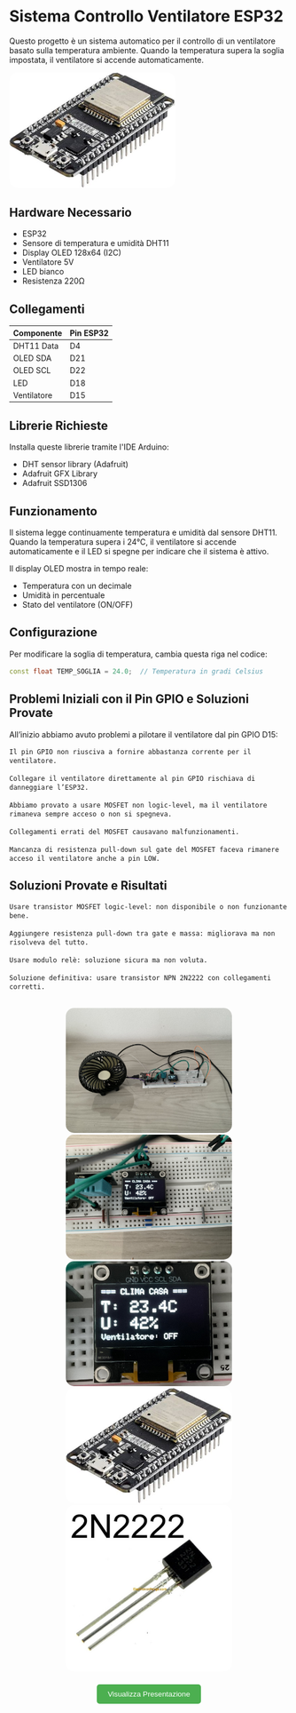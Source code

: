 # Sistema Controllo Ventilatore ESP32

Questo progetto è un sistema automatico per il controllo di un ventilatore basato sulla temperatura ambiente. Quando la temperatura supera la soglia impostata, il ventilatore si accende automaticamente.


<img src="immagini/th-4102128234.jpg" alt="th-4102128234" style="width: 300px; border-radius: 15px;" />


## Hardware Necessario
- ESP32
- Sensore di temperatura e umidità DHT11
- Display OLED 128x64 (I2C)
- Ventilatore 5V
- LED bianco
- Resistenza 220Ω

## Collegamenti
| Componente         | Pin ESP32 |
|--------------------|-----------|
| DHT11 Data         | D4        |
| OLED SDA           | D21       |
| OLED SCL           | D22       |
| LED                | D18       |
| Ventilatore        | D15       |

## Librerie Richieste
Installa queste librerie tramite l'IDE Arduino:
- DHT sensor library (Adafruit)
- Adafruit GFX Library
- Adafruit SSD1306

## Funzionamento
Il sistema legge continuamente temperatura e umidità dal sensore DHT11. Quando la temperatura supera i 24°C, il ventilatore si accende automaticamente e il LED si spegne per indicare che il sistema è attivo.

Il display OLED mostra in tempo reale:
- Temperatura con un decimale
- Umidità in percentuale
- Stato del ventilatore (ON/OFF)

## Configurazione
Per modificare la soglia di temperatura, cambia questa riga nel codice:
```cpp
const float TEMP_SOGLIA = 24.0;  // Temperatura in gradi Celsius
```

## Problemi Iniziali con il Pin GPIO e Soluzioni Provate

All’inizio abbiamo avuto problemi a pilotare il ventilatore dal pin GPIO D15:

    Il pin GPIO non riusciva a fornire abbastanza corrente per il ventilatore.

    Collegare il ventilatore direttamente al pin GPIO rischiava di danneggiare l’ESP32.

    Abbiamo provato a usare MOSFET non logic-level, ma il ventilatore rimaneva sempre acceso o non si spegneva.

    Collegamenti errati del MOSFET causavano malfunzionamenti.

    Mancanza di resistenza pull-down sul gate del MOSFET faceva rimanere acceso il ventilatore anche a pin LOW.

## Soluzioni Provate e Risultati

    Usare transistor MOSFET logic-level: non disponibile o non funzionante bene.

    Aggiungere resistenza pull-down tra gate e massa: migliorava ma non risolveva del tutto.

    Usare modulo relè: soluzione sicura ma non voluta.

    Soluzione definitiva: usare transistor NPN 2N2222 con collegamenti corretti.




<br>

<div style="text-align: center;">
    <img src="immagini/IMG_8394.jpg" alt="IMG 8394" style="width: 300px; border-radius: 15px;" />
    <img src="immagini/IMG_8395.jpg" alt="IMG 8395" style="width: 300px; border-radius: 15px;" />
    <img src="immagini/IMG_8398.jpg" alt="IMG 8398" style="width: 300px; border-radius: 15px;" />
    <img src="immagini/th-4102128234.jpg" alt="th-4102128234" style="width: 300px; height:auto; border-radius: 15px;" />
    <img src="immagini/2n2222-2222-transistor-data-tt-datasheet-n2222-2585107277.jpg" alt="2n2222-2222-transistor-data-tt-datasheet-n2222-2585107277.jpg" style="width: 300px; border-radius: 15px;" />
    
    
</div>

<div style="text-align: center;">
    <a href="immagini/Presentazione.pdf" target="_blank" style="display: inline-block; margin-top: 20px;">
        <button style="padding: 10px 20px; border-radius: 5px; background-color: #4CAF50; color: white; border: none;">
            Visualizza Presentazione
        </button>
    </a>
</div>




